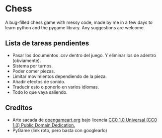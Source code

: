 # Chess
A bug-filled chess game with messy code, made by me in a few days to learn python and the pygame library. Any suggestions are welcome.

## Lista de tareas pendientes
- Pasar los documentos .csv dentro del juego. Y eliminar los de adentro (obviamente).
- Sistema por turnos.
- Poder comer piezas.
- Limitar movimientos dependiendo de la pieza.
- Añadir efectos de sonido.
- Traducir esto o ponerlo en varios idiomas.
- Todo lo que vaya saliendo.

## Creditos
- Arte sacada de [opengameart.org](https://opengameart.org/content/chess-pieces-and-a-board) bajo licencia [CC0 1.0 Universal (CC0 1.0) Public Domain Dedication.](https://creativecommons.org/publicdomain/zero/1.0/)
- PyGame (link roto, pero basta con googlearlo)
